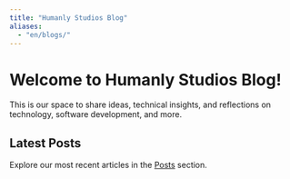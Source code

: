 ```yaml
---
title: "Humanly Studios Blog"
aliases:
  - "en/blogs/"
---
```


# Welcome to Humanly Studios Blog!

This is our space to share ideas, technical insights, and reflections on technology, software development, and more.

## Latest Posts

Explore our most recent articles in the [Posts](/posts/) section.
